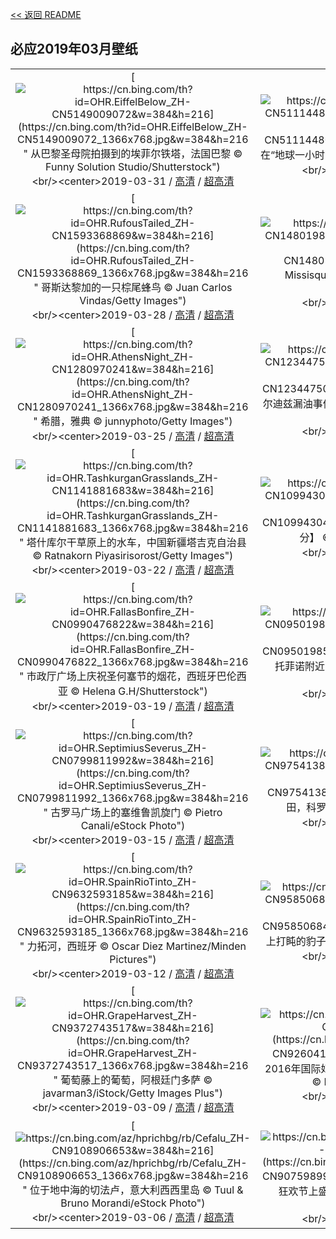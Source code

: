 [<< 返回 README](../../README.md)
## 必应2019年03月壁纸
||||
|:---:|:---:|:---:|
|[![https://cn.bing.com/th?id=OHR.EiffelBelow_ZH-CN5149009072&w=384&h=216](https://cn.bing.com/th?id=OHR.EiffelBelow_ZH-CN5149009072_1366x768.jpg&w=384&h=216 " &#10;从巴黎圣母院拍摄到的埃菲尔铁塔，法国巴黎&#10;© Funny Solution Studio/Shutterstock")](https://cn.bing.com/search?q=%E4%BB%8E%E5%B7%B4%E9%BB%8E%E5%9C%A3%E6%AF%8D%E9%99%A2%E6%8B%8D%E6%91%84%E5%88%B0%E7%9A%84%E5%9F%83%E8%8F%B2%E5%B0%94%E9%93%81%E5%A1%94%EF%BC%8C%E6%B3%95%E5%9B%BD%E5%B7%B4%E9%BB%8E&form=hpcapt&mkt=zh-cn&filters=HpDate:"20190331_1600")<br/><center>2019-03-31 / [高清](https://cn.bing.com/th?id=OHR.EiffelBelow_ZH-CN5149009072_1920x1200.jpg&w=1920&h=1200) / [超高清](https://cn.bing.com/th?id=OHR.EiffelBelow_ZH-CN5149009072_UHD.jpg)<center/>|[![https://cn.bing.com/th?id=OHR.EarthHourNYC_ZH-CN5111448023&w=384&h=216](https://cn.bing.com/th?id=OHR.EarthHourNYC_ZH-CN5111448023_1366x768.jpg&w=384&h=216 " &#10;2011年在“地球一小时”前亮灯的纽约帝国大厦&#10;© Eric Thayer/Reuters")](https://cn.bing.com/search?q=2011%E5%B9%B4%E5%9C%A8%E2%80%9C%E5%9C%B0%E7%90%83%E4%B8%80%E5%B0%8F%E6%97%B6%E2%80%9D%E5%89%8D%E4%BA%AE%E7%81%AF%E7%9A%84%E7%BA%BD%E7%BA%A6%E5%B8%9D%E5%9B%BD%E5%A4%A7%E5%8E%A6&form=hpcapt&mkt=zh-cn&filters=HpDate:"20190330_1600")<br/><center>2019-03-30 / [高清](https://cn.bing.com/th?id=OHR.EarthHourNYC_ZH-CN5111448023_1920x1200.jpg&w=1920&h=1200) / [超高清](https://cn.bing.com/th?id=OHR.EarthHourNYC_ZH-CN5111448023_UHD.jpg)<center/>|[![https://cn.bing.com/th?id=OHR.AurovilleIndia_ZH-CN4983141175&w=384&h=216](https://cn.bing.com/th?id=OHR.AurovilleIndia_ZH-CN4983141175_1366x768.jpg&w=384&h=216 " &#10;曙光村，印度&#10;© Vikram Ramakrishnan/Shutterstock")](https://cn.bing.com/search?q=%E6%9B%99%E5%85%89%E6%9D%91%EF%BC%8C%E5%8D%B0%E5%BA%A6&form=hpcapt&mkt=zh-cn&filters=HpDate:"20190329_1600")<br/><center>2019-03-29 / [高清](https://cn.bing.com/th?id=OHR.AurovilleIndia_ZH-CN4983141175_1920x1200.jpg&w=1920&h=1200) / [超高清](https://cn.bing.com/th?id=OHR.AurovilleIndia_ZH-CN4983141175_UHD.jpg)<center/>|
|[![https://cn.bing.com/th?id=OHR.RufousTailed_ZH-CN1593368869&w=384&h=216](https://cn.bing.com/th?id=OHR.RufousTailed_ZH-CN1593368869_1366x768.jpg&w=384&h=216 " &#10;哥斯达黎加的一只棕尾蜂鸟&#10;© Juan Carlos Vindas/Getty Images")](https://cn.bing.com/search?q=%E5%93%A5%E6%96%AF%E8%BE%BE%E9%BB%8E%E5%8A%A0%E7%9A%84%E4%B8%80%E5%8F%AA%E6%A3%95%E5%B0%BE%E8%9C%82%E9%B8%9F&form=hpcapt&mkt=zh-cn&filters=HpDate:"20190328_1600")<br/><center>2019-03-28 / [高清](https://cn.bing.com/th?id=OHR.RufousTailed_ZH-CN1593368869_1920x1200.jpg&w=1920&h=1200) / [超高清](https://cn.bing.com/th?id=OHR.RufousTailed_ZH-CN1593368869_UHD.jpg)<center/>|[![https://cn.bing.com/th?id=OHR.SapBuckets_ZH-CN1480198637&w=384&h=216](https://cn.bing.com/th?id=OHR.SapBuckets_ZH-CN1480198637_1366x768.jpg&w=384&h=216 " &#10;Missisquoi的树汁收集桶，加拿大魁北克&#10;© Roderick Chen/SuperStock")](https://cn.bing.com/search?q=Missisquoi%E7%9A%84%E6%A0%91%E6%B1%81%E6%94%B6%E9%9B%86%E6%A1%B6%EF%BC%8C%E5%8A%A0%E6%8B%BF%E5%A4%A7%E9%AD%81%E5%8C%97%E5%85%8B&form=hpcapt&mkt=zh-cn&filters=HpDate:"20190327_1600")<br/><center>2019-03-27 / [高清](https://cn.bing.com/th?id=OHR.SapBuckets_ZH-CN1480198637_1920x1200.jpg&w=1920&h=1200) / [超高清](https://cn.bing.com/th?id=OHR.SapBuckets_ZH-CN1480198637_UHD.jpg)<center/>|[![https://cn.bing.com/th?id=OHR.SakuraFes_ZH-CN1341601988&w=384&h=216](https://cn.bing.com/th?id=OHR.SakuraFes_ZH-CN1341601988_1366x768.jpg&w=384&h=216 " &#10;目黑川上盛开的樱花，日本东京&#10;© taketan/Getty Images")](https://cn.bing.com/search?q=%E7%9B%AE%E9%BB%91%E5%B7%9D%E4%B8%8A%E7%9B%9B%E5%BC%80%E7%9A%84%E6%A8%B1%E8%8A%B1%EF%BC%8C%E6%97%A5%E6%9C%AC%E4%B8%9C%E4%BA%AC&form=hpcapt&mkt=zh-cn&filters=HpDate:"20190326_1600")<br/><center>2019-03-26 / [高清](https://cn.bing.com/th?id=OHR.SakuraFes_ZH-CN1341601988_1920x1200.jpg&w=1920&h=1200) / [超高清](https://cn.bing.com/th?id=OHR.SakuraFes_ZH-CN1341601988_UHD.jpg)<center/>|
|[![https://cn.bing.com/th?id=OHR.AthensNight_ZH-CN1280970241&w=384&h=216](https://cn.bing.com/th?id=OHR.AthensNight_ZH-CN1280970241_1366x768.jpg&w=384&h=216 " &#10;希腊，雅典&#10;© junnyphoto/Getty Images")](https://cn.bing.com/search?q=%E5%B8%8C%E8%85%8A%EF%BC%8C%E9%9B%85%E5%85%B8&form=hpcapt&mkt=zh-cn&filters=HpDate:"20190325_1600")<br/><center>2019-03-25 / [高清](https://cn.bing.com/th?id=OHR.AthensNight_ZH-CN1280970241_1920x1200.jpg&w=1920&h=1200) / [超高清](https://cn.bing.com/th?id=OHR.AthensNight_ZH-CN1280970241_UHD.jpg)<center/>|[![https://cn.bing.com/th?id=OHR.PWSRecovery_ZH-CN1234475074&w=384&h=216](https://cn.bing.com/th?id=OHR.PWSRecovery_ZH-CN1234475074_1366x768.jpg&w=384&h=216 " &#10;埃克森瓦尔迪兹漏油事件30年后，阿拉斯加威廉王子湾的海獭&#10;© Patrick Endres/plainpicture")](https://cn.bing.com/search?q=%E5%9F%83%E5%85%8B%E6%A3%AE%E7%93%A6%E5%B0%94%E8%BF%AA%E5%85%B9%E6%BC%8F%E6%B2%B9%E4%BA%8B%E4%BB%B630%E5%B9%B4%E5%90%8E%EF%BC%8C%E9%98%BF%E6%8B%89%E6%96%AF%E5%8A%A0%E5%A8%81%E5%BB%89%E7%8E%8B%E5%AD%90%E6%B9%BE%E7%9A%84%E6%B5%B7%E7%8D%AD&form=hpcapt&mkt=zh-cn&filters=HpDate:"20190324_1600")<br/><center>2019-03-24 / [高清](https://cn.bing.com/th?id=OHR.PWSRecovery_ZH-CN1234475074_1920x1200.jpg&w=1920&h=1200) / [超高清](https://cn.bing.com/th?id=OHR.PWSRecovery_ZH-CN1234475074_UHD.jpg)<center/>|[![https://cn.bing.com/th?id=OHR.HolePunchClouds_ZH-CN1184083504&w=384&h=216](https://cn.bing.com/th?id=OHR.HolePunchClouds_ZH-CN1184083504_1366x768.jpg&w=384&h=216 " &#10;美国南部上空云层中出现的瀑布状空洞图像，美国国家航空航天局Terra卫星拍摄&#10;© NASA")](https://cn.bing.com/search?q=%E7%BE%8E%E5%9B%BD%E5%8D%97%E9%83%A8%E4%B8%8A%E7%A9%BA%E4%BA%91%E5%B1%82%E4%B8%AD%E5%87%BA%E7%8E%B0%E7%9A%84%E7%80%91%E5%B8%83%E7%8A%B6%E7%A9%BA%E6%B4%9E%E5%9B%BE%E5%83%8F%EF%BC%8C%E7%BE%8E%E5%9B%BD%E5%9B%BD%E5%AE%B6%E8%88%AA%E7%A9%BA%E8%88%AA%E5%A4%A9%E5%B1%80Terra%E5%8D%AB%E6%98%9F%E6%8B%8D%E6%91%84&form=hpcapt&mkt=zh-cn&filters=HpDate:"20190323_1600")<br/><center>2019-03-23 / [高清](https://cn.bing.com/th?id=OHR.HolePunchClouds_ZH-CN1184083504_1920x1200.jpg&w=1920&h=1200) / [超高清](https://cn.bing.com/th?id=OHR.HolePunchClouds_ZH-CN1184083504_UHD.jpg)<center/>|
|[![https://cn.bing.com/th?id=OHR.TashkurganGrasslands_ZH-CN1141881683&w=384&h=216](https://cn.bing.com/th?id=OHR.TashkurganGrasslands_ZH-CN1141881683_1366x768.jpg&w=384&h=216 " &#10;塔什库尔干草原上的水车，中国新疆塔吉克自治县&#10;© Ratnakorn Piyasirisorost/Getty Images")](https://cn.bing.com/search?q=%E5%A1%94%E4%BB%80%E5%BA%93%E5%B0%94%E5%B9%B2%E8%8D%89%E5%8E%9F%E4%B8%8A%E7%9A%84%E6%B0%B4%E8%BD%A6%EF%BC%8C%E4%B8%AD%E5%9B%BD%E6%96%B0%E7%96%86%E5%A1%94%E5%90%89%E5%85%8B%E8%87%AA%E6%B2%BB%E5%8E%BF&form=hpcapt&mkt=zh-cn&filters=HpDate:"20190322_1600")<br/><center>2019-03-22 / [高清](https://cn.bing.com/th?id=OHR.TashkurganGrasslands_ZH-CN1141881683_1920x1200.jpg&w=1920&h=1200) / [超高清](https://cn.bing.com/th?id=OHR.TashkurganGrasslands_ZH-CN1141881683_UHD.jpg)<center/>|[![https://cn.bing.com/th?id=OHR.springequinox_ZH-CN1099430476&w=384&h=216](https://cn.bing.com/th?id=OHR.springequinox_ZH-CN1099430476_1366x768.jpg&w=384&h=216 " &#10;【今日春分】&#10;© Raymond Shi/EyeEm/Getty Images")](https://cn.bing.com/search?q=%E3%80%90%E4%BB%8A%E6%97%A5%E6%98%A5%E5%88%86%E3%80%91&form=hpcapt&mkt=zh-cn&filters=HpDate:"20190321_1600")<br/><center>2019-03-21 / [高清](https://cn.bing.com/th?id=OHR.springequinox_ZH-CN1099430476_1920x1200.jpg&w=1920&h=1200) / [超高清](https://cn.bing.com/th?id=OHR.springequinox_ZH-CN1099430476_UHD.jpg)<center/>|[![https://cn.bing.com/th?id=OHR.EarlyBloomer_ZH-CN1044452089&w=384&h=216](https://cn.bing.com/th?id=OHR.EarlyBloomer_ZH-CN1044452089_1366x768.jpg&w=384&h=216 " &#10;番红花&#10;© Lorianne Ende/Getty Images")](https://cn.bing.com/search?q=%E7%95%AA%E7%BA%A2%E8%8A%B1&form=hpcapt&mkt=zh-cn&filters=HpDate:"20190320_1600")<br/><center>2019-03-20 / [高清](https://cn.bing.com/th?id=OHR.EarlyBloomer_ZH-CN1044452089_1920x1200.jpg&w=1920&h=1200) / [超高清](https://cn.bing.com/th?id=OHR.EarlyBloomer_ZH-CN1044452089_UHD.jpg)<center/>|
|[![https://cn.bing.com/th?id=OHR.FallasBonfire_ZH-CN0990476822&w=384&h=216](https://cn.bing.com/th?id=OHR.FallasBonfire_ZH-CN0990476822_1366x768.jpg&w=384&h=216 " &#10;市政厅广场上庆祝圣何塞节的烟花，西班牙巴伦西亚&#10;© Helena G.H/Shutterstock")](https://cn.bing.com/search?q=%E5%B8%82%E6%94%BF%E5%8E%85%E5%B9%BF%E5%9C%BA%E4%B8%8A%E5%BA%86%E7%A5%9D%E5%9C%A3%E4%BD%95%E5%A1%9E%E8%8A%82%E7%9A%84%E7%83%9F%E8%8A%B1%EF%BC%8C%E8%A5%BF%E7%8F%AD%E7%89%99%E5%B7%B4%E4%BC%A6%E8%A5%BF%E4%BA%9A&form=hpcapt&mkt=zh-cn&filters=HpDate:"20190319_1600")<br/><center>2019-03-19 / [高清](https://cn.bing.com/th?id=OHR.FallasBonfire_ZH-CN0990476822_1920x1200.jpg&w=1920&h=1200) / [超高清](https://cn.bing.com/th?id=OHR.FallasBonfire_ZH-CN0990476822_UHD.jpg)<center/>|[![https://cn.bing.com/th?id=OHR.TofinoCoast_ZH-CN0950198582&w=384&h=216](https://cn.bing.com/th?id=OHR.TofinoCoast_ZH-CN0950198582_1366x768.jpg&w=384&h=216 " &#10;温哥华岛托菲诺附近的海岸线，加拿大不列颠哥伦比亚省&#10;© Robert Postma/plainpicture")](https://cn.bing.com/search?q=%E6%B8%A9%E5%93%A5%E5%8D%8E%E5%B2%9B%E6%89%98%E8%8F%B2%E8%AF%BA%E9%99%84%E8%BF%91%E7%9A%84%E6%B5%B7%E5%B2%B8%E7%BA%BF%EF%BC%8C%E5%8A%A0%E6%8B%BF%E5%A4%A7%E4%B8%8D%E5%88%97%E9%A2%A0%E5%93%A5%E4%BC%A6%E6%AF%94%E4%BA%9A%E7%9C%81&form=hpcapt&mkt=zh-cn&filters=HpDate:"20190318_1600")<br/><center>2019-03-18 / [高清](https://cn.bing.com/th?id=OHR.TofinoCoast_ZH-CN0950198582_1920x1200.jpg&w=1920&h=1200) / [超高清](https://cn.bing.com/th?id=OHR.TofinoCoast_ZH-CN0950198582_UHD.jpg)<center/>|[![https://cn.bing.com/th?id=OHR.ChitalDawn_ZH-CN0851079165&w=384&h=216](https://cn.bing.com/th?id=OHR.ChitalDawn_ZH-CN0851079165_1366x768.jpg&w=384&h=216 " &#10;黎明时分薄雾草原上的白斑鹿，印度中央邦坎哈国家公园&#10;© Pete Oxford/Minden Pictures")](https://cn.bing.com/search?q=%E9%BB%8E%E6%98%8E%E6%97%B6%E5%88%86%E8%96%84%E9%9B%BE%E8%8D%89%E5%8E%9F%E4%B8%8A%E7%9A%84%E7%99%BD%E6%96%91%E9%B9%BF%EF%BC%8C%E5%8D%B0%E5%BA%A6%E4%B8%AD%E5%A4%AE%E9%82%A6%E5%9D%8E%E5%93%88%E5%9B%BD%E5%AE%B6%E5%85%AC%E5%9B%AD&form=hpcapt&mkt=zh-cn&filters=HpDate:"20190316_1600")<br/><center>2019-03-16 / [高清](https://cn.bing.com/th?id=OHR.ChitalDawn_ZH-CN0851079165_1920x1200.jpg&w=1920&h=1200) / [超高清](https://cn.bing.com/th?id=OHR.ChitalDawn_ZH-CN0851079165_UHD.jpg)<center/>|
|[![https://cn.bing.com/th?id=OHR.SeptimiusSeverus_ZH-CN0799811992&w=384&h=216](https://cn.bing.com/th?id=OHR.SeptimiusSeverus_ZH-CN0799811992_1366x768.jpg&w=384&h=216 " &#10;古罗马广场上的塞维鲁凯旋门&#10;© Pietro Canali/eStock Photo")](https://cn.bing.com/search?q=%E5%8F%A4%E7%BD%97%E9%A9%AC%E5%B9%BF%E5%9C%BA%E4%B8%8A%E7%9A%84%E5%A1%9E%E7%BB%B4%E9%B2%81%E5%87%AF%E6%97%8B%E9%97%A8&form=hpcapt&mkt=zh-cn&filters=HpDate:"20190315_1600")<br/><center>2019-03-15 / [高清](https://cn.bing.com/th?id=OHR.SeptimiusSeverus_ZH-CN0799811992_1920x1200.jpg&w=1920&h=1200) / [超高清](https://cn.bing.com/th?id=OHR.SeptimiusSeverus_ZH-CN0799811992_UHD.jpg)<center/>|[![https://cn.bing.com/th?id=OHR.AgriculturalPi_ZH-CN9754138523&w=384&h=216](https://cn.bing.com/th?id=OHR.AgriculturalPi_ZH-CN9754138523_1366x768.jpg&w=384&h=216 " &#10;圆形农田，科罗拉多州摩根县&#10;© Jim Wark/Getty Images")](https://cn.bing.com/search?q=%E5%9C%86%E5%BD%A2%E5%86%9C%E7%94%B0%EF%BC%8C%E7%A7%91%E7%BD%97%E6%8B%89%E5%A4%9A%E5%B7%9E%E6%91%A9%E6%A0%B9%E5%8E%BF&form=hpcapt&mkt=zh-cn&filters=HpDate:"20190314_1600")<br/><center>2019-03-14 / [高清](https://cn.bing.com/th?id=OHR.AgriculturalPi_ZH-CN9754138523_1920x1200.jpg&w=1920&h=1200) / [超高清](https://cn.bing.com/th?id=OHR.AgriculturalPi_ZH-CN9754138523_UHD.jpg)<center/>|[![https://cn.bing.com/th?id=OHR.Uranus_ZH-CN9689723562&w=384&h=216](https://cn.bing.com/th?id=OHR.Uranus_ZH-CN9689723562_1366x768.jpg&w=384&h=216 " &#10;1986年由太空探测器旅行者2号拍摄的天王星照片&#10;© NASA")](https://cn.bing.com/search?q=1986%E5%B9%B4%E7%94%B1%E5%A4%AA%E7%A9%BA%E6%8E%A2%E6%B5%8B%E5%99%A8%E6%97%85%E8%A1%8C%E8%80%852%E5%8F%B7%E6%8B%8D%E6%91%84%E7%9A%84%E5%A4%A9%E7%8E%8B%E6%98%9F%E7%85%A7%E7%89%87&form=hpcapt&mkt=zh-cn&filters=HpDate:"20190313_1600")<br/><center>2019-03-13 / [高清](https://cn.bing.com/th?id=OHR.Uranus_ZH-CN9689723562_1920x1200.jpg&w=1920&h=1200) / [超高清](https://cn.bing.com/th?id=OHR.Uranus_ZH-CN9689723562_UHD.jpg)<center/>|
|[![https://cn.bing.com/th?id=OHR.SpainRioTinto_ZH-CN9632593185&w=384&h=216](https://cn.bing.com/th?id=OHR.SpainRioTinto_ZH-CN9632593185_1366x768.jpg&w=384&h=216 " &#10;力拓河，西班牙&#10;© Oscar Diez Martinez/Minden Pictures")](https://cn.bing.com/search?q=%E5%8A%9B%E6%8B%93%E6%B2%B3%EF%BC%8C%E8%A5%BF%E7%8F%AD%E7%89%99&form=hpcapt&mkt=zh-cn&filters=HpDate:"20190312_1600")<br/><center>2019-03-12 / [高清](https://cn.bing.com/th?id=OHR.SpainRioTinto_ZH-CN9632593185_1920x1200.jpg&w=1920&h=1200) / [超高清](https://cn.bing.com/th?id=OHR.SpainRioTinto_ZH-CN9632593185_UHD.jpg)<center/>|[![https://cn.bing.com/th?id=OHR.LeopardNamibia_ZH-CN9585068449&w=384&h=216](https://cn.bing.com/th?id=OHR.LeopardNamibia_ZH-CN9585068449_1366x768.jpg&w=384&h=216 " &#10;一只在树上打盹的豹子，纳米比亚&#10;© M. Watsonantheo/SuperStock")](https://cn.bing.com/search?q=%E4%B8%80%E5%8F%AA%E5%9C%A8%E6%A0%91%E4%B8%8A%E6%89%93%E7%9B%B9%E7%9A%84%E8%B1%B9%E5%AD%90%EF%BC%8C%E7%BA%B3%E7%B1%B3%E6%AF%94%E4%BA%9A&form=hpcapt&mkt=zh-cn&filters=HpDate:"20190311_1600")<br/><center>2019-03-11 / [高清](https://cn.bing.com/th?id=OHR.LeopardNamibia_ZH-CN9585068449_1920x1200.jpg&w=1920&h=1200) / [超高清](https://cn.bing.com/th?id=OHR.LeopardNamibia_ZH-CN9585068449_UHD.jpg)<center/>|[![https://cn.bing.com/th?id=OHR.BagpipeOpera_ZH-CN9506207351&w=384&h=216](https://cn.bing.com/th?id=OHR.BagpipeOpera_ZH-CN9506207351_1366x768.jpg&w=384&h=216 " &#10;皇家高地燧发枪团在悉尼歌剧院屋顶演奏风笛&#10;© James D Morgan/Shutterstock")](https://cn.bing.com/search?q=%E7%9A%87%E5%AE%B6%E9%AB%98%E5%9C%B0%E7%87%A7%E5%8F%91%E6%9E%AA%E5%9B%A2%E5%9C%A8%E6%82%89%E5%B0%BC%E6%AD%8C%E5%89%A7%E9%99%A2%E5%B1%8B%E9%A1%B6%E6%BC%94%E5%A5%8F%E9%A3%8E%E7%AC%9B&form=hpcapt&mkt=zh-cn&filters=HpDate:"20190310_1600")<br/><center>2019-03-10 / [高清](https://cn.bing.com/th?id=OHR.BagpipeOpera_ZH-CN9506207351_1920x1200.jpg&w=1920&h=1200) / [超高清](https://cn.bing.com/th?id=OHR.BagpipeOpera_ZH-CN9506207351_UHD.jpg)<center/>|
|[![https://cn.bing.com/th?id=OHR.GrapeHarvest_ZH-CN9372743517&w=384&h=216](https://cn.bing.com/th?id=OHR.GrapeHarvest_ZH-CN9372743517_1366x768.jpg&w=384&h=216 " &#10;葡萄藤上的葡萄，阿根廷门多萨&#10;© javarman3/iStock/Getty Images Plus")](https://cn.bing.com/search?q=%E8%91%A1%E8%90%84%E8%97%A4%E4%B8%8A%E7%9A%84%E8%91%A1%E8%90%84%EF%BC%8C%E9%98%BF%E6%A0%B9%E5%BB%B7%E9%97%A8%E5%A4%9A%E8%90%A8&form=hpcapt&mkt=zh-cn&filters=HpDate:"20190309_1600")<br/><center>2019-03-09 / [高清](https://cn.bing.com/th?id=OHR.GrapeHarvest_ZH-CN9372743517_1920x1200.jpg&w=1920&h=1200) / [超高清](https://cn.bing.com/th?id=OHR.GrapeHarvest_ZH-CN9372743517_UHD.jpg)<center/>|[![https://cn.bing.com/az/hprichbg/rb/Policewomen_ZH-CN9260416327&w=384&h=216](https://cn.bing.com/az/hprichbg/rb/Policewomen_ZH-CN9260416327_1366x768.jpg&w=384&h=216 " &#10;出席2016年国际妇女节庆祝仪式的联合国海地稳定特派团的女警察&#10;© Hector Retamal/AFP/Getty Images")](https://cn.bing.com/search?q=%E5%87%BA%E5%B8%AD2016%E5%B9%B4%E5%9B%BD%E9%99%85%E5%A6%87%E5%A5%B3%E8%8A%82%E5%BA%86%E7%A5%9D%E4%BB%AA%E5%BC%8F%E7%9A%84%E8%81%94%E5%90%88%E5%9B%BD%E6%B5%B7%E5%9C%B0%E7%A8%B3%E5%AE%9A%E7%89%B9%E6%B4%BE%E5%9B%A2%E7%9A%84%E5%A5%B3%E8%AD%A6%E5%AF%9F&form=hpcapt&mkt=zh-cn&filters=HpDate:"20190308_1600")<br/><center>2019-03-08 / [高清](https://cn.bing.com/az/hprichbg/rb/Policewomen_ZH-CN9260416327_1920x1200.jpg&w=1920&h=1200) / [超高清](https://cn.bing.com/az/hprichbg/rb/Policewomen_ZH-CN9260416327_UHD.jpg)<center/>|[![https://cn.bing.com/az/hprichbg/rb/BrittlebushBloom_ZH-CN9198170508&w=384&h=216](https://cn.bing.com/az/hprichbg/rb/BrittlebushBloom_ZH-CN9198170508_1366x768.jpg&w=384&h=216 " &#10;迷失荷兰人国家公园里盛开的野花，亚利桑那&#10;© Tim Fitzharris/Minden Pictures")](https://cn.bing.com/search?q=%E8%BF%B7%E5%A4%B1%E8%8D%B7%E5%85%B0%E4%BA%BA%E5%9B%BD%E5%AE%B6%E5%85%AC%E5%9B%AD%E9%87%8C%E7%9B%9B%E5%BC%80%E7%9A%84%E9%87%8E%E8%8A%B1%EF%BC%8C%E4%BA%9A%E5%88%A9%E6%A1%91%E9%82%A3&form=hpcapt&mkt=zh-cn&filters=HpDate:"20190307_1600")<br/><center>2019-03-07 / [高清](https://cn.bing.com/az/hprichbg/rb/BrittlebushBloom_ZH-CN9198170508_1920x1200.jpg&w=1920&h=1200) / [超高清](https://cn.bing.com/az/hprichbg/rb/BrittlebushBloom_ZH-CN9198170508_UHD.jpg)<center/>|
|[![https://cn.bing.com/az/hprichbg/rb/Cefalu_ZH-CN9108906653&w=384&h=216](https://cn.bing.com/az/hprichbg/rb/Cefalu_ZH-CN9108906653_1366x768.jpg&w=384&h=216 " &#10;位于地中海的切法卢，意大利西西里岛&#10;© Tuul &amp; Bruno Morandi/eStock Photo")](https://cn.bing.com/search?q=%E4%BD%8D%E4%BA%8E%E5%9C%B0%E4%B8%AD%E6%B5%B7%E7%9A%84%E5%88%87%E6%B3%95%E5%8D%A2%EF%BC%8C%E6%84%8F%E5%A4%A7%E5%88%A9%E8%A5%BF%E8%A5%BF%E9%87%8C%E5%B2%9B&form=hpcapt&mkt=zh-cn&filters=HpDate:"20190306_1600")<br/><center>2019-03-06 / [高清](https://cn.bing.com/az/hprichbg/rb/Cefalu_ZH-CN9108906653_1920x1200.jpg&w=1920&h=1200) / [超高清](https://cn.bing.com/az/hprichbg/rb/Cefalu_ZH-CN9108906653_UHD.jpg)<center/>|[![https://cn.bing.com/az/hprichbg/rb/MardiGrasIndians_ZH-CN9075989964&w=384&h=216](https://cn.bing.com/az/hprichbg/rb/MardiGrasIndians_ZH-CN9075989964_1366x768.jpg&w=384&h=216 " &#10;新奥尔良狂欢节上盛装的表演者，路易斯安那州新奥尔良&#10;© Chris Graythen/Getty Images")](https://cn.bing.com/search?q=%E6%96%B0%E5%A5%A5%E5%B0%94%E8%89%AF%E7%8B%82%E6%AC%A2%E8%8A%82%E4%B8%8A%E7%9B%9B%E8%A3%85%E7%9A%84%E8%A1%A8%E6%BC%94%E8%80%85%EF%BC%8C%E8%B7%AF%E6%98%93%E6%96%AF%E5%AE%89%E9%82%A3%E5%B7%9E%E6%96%B0%E5%A5%A5%E5%B0%94%E8%89%AF&form=hpcapt&mkt=zh-cn&filters=HpDate:"20190305_1600")<br/><center>2019-03-05 / [高清](https://cn.bing.com/az/hprichbg/rb/MardiGrasIndians_ZH-CN9075989964_1920x1200.jpg&w=1920&h=1200) / [超高清](https://cn.bing.com/az/hprichbg/rb/MardiGrasIndians_ZH-CN9075989964_UHD.jpg)<center/>